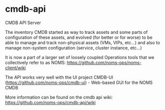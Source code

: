 cmdb-api
========

CMDB API Server

The inventory CMDB started as way to track assets and some parts of configuration of these assets, and evolved (for better or for worse) to be able to manage and track non-physical assets (VMs, VIPs, etc...) and also to manage non-system configuration (service, cluster instance, etc...)

It is now a part of a larger set of loosely coupled Operations tools that we collectively refer to as NOMS:
https://github.com/noms-ops/noms-client/wiki

The API works very well with the UI project 
CMDB-UI (https://github.com/noms-ops/cmdb-ui) - Web-based GUI for the NOMS CMDB

More information can be found on the cmdb api wiki: https://github.com/noms-ops/cmdb-api/wiki
